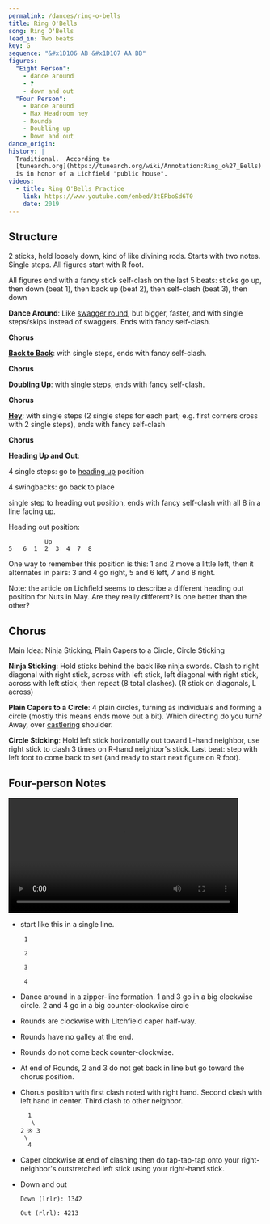 ```yaml
---
permalink: /dances/ring-o-bells
title: Ring O'Bells
song: Ring O'Bells
lead_in: Two beats
key: G
sequence: "&#x1D106 AB &#x1D107 AA BB"
figures:
  "Eight Person":
    - dance around
    - ?
    - down and out
  "Four Person":
    - Dance around
    - Max Headroom hey
    - Rounds
    - Doubling up
    - Down and out
dance_origin:
history: |
  Traditional.  According to
  [tunearch.org](https://tunearch.org/wiki/Annotation:Ring_o%27_Bells) the name
  is in honor of a Lichfield "public house".
videos:
  - title: Ring O'Bells Practice
    link: https://www.youtube.com/embed/3tEPboSd6T0
    date: 2019
---
```

## Structure

2 sticks, held loosely down, kind of like divining rods.  Starts with two notes.  Single steps.  All figures start with R foot.

All figures end with a fancy stick self-clash on the last 5 beats: sticks go up, then down (beat 1), then back up (beat 2), then self-clash (beat 3), then down

**Dance Around**: Like [swagger round](/figures#swagger-round), but bigger, faster, and with single steps/skips instead of swaggers.  Ends with fancy self-clash.

**Chorus**

**[Back to Back](/figures#back-to-back)**: with single steps, ends with fancy self-clash.

**Chorus**

**[Doubling Up](/figures#doubling-up)**: with single steps, ends with fancy self-clash.

**Chorus**

**[Hey](/figures#hey)**: with single steps (2 single steps for each part; e.g. first corners cross with 2 single steps), ends with fancy self-clash

**Chorus**

**Heading Up and Out**:

4 single steps: go to [heading up](/figures#heading-up) position

4 swingbacks: go back to place

single step to heading out position, ends with fancy self-clash with all 8 in a line facing up.

Heading out position:

```
          Up
5   6  1  2  3  4  7  8

```
One way to remember this position is this: 1 and 2 move a little left, then it alternates in pairs: 3 and 4 go right, 5 and 6 left, 7 and 8 right.

Note: the article on Lichfield seems to describe a different heading out position for Nuts in May.  Are they really different?  Is one better than the other?

## Chorus

Main Idea: Ninja Sticking, Plain Capers to a Circle, Circle Sticking

**Ninja Sticking**: Hold sticks behind the back like ninja swords.  Clash to right diagonal with right stick, across with left stick, left diagonal with right stick, across with left stick, then repeat (8 total clashes).  (R stick on diagonals, L across)

**Plain Capers to a Circle**: 4 plain circles, turning as individuals and forming a circle (mostly this means ends move out a bit).  Which directing do you turn?  Away, over [castlering](/figures#castlering-foot) shoulder.

**Circle Sticking**: Hold left stick horizontally out toward L-hand neighbor, use right stick to clash 3 times on R-hand neighbor's stick.  Last beat: step with left foot to come back to set (and ready to start next figure on R foot).



## Four-person Notes

<video width='90%' controls='true'>
  <source src="https://assets.windham.club/videos/ring-o-bells-for-four-2019-01.mp4" type="video/mp4">
</video>

* start like this in a single line.

       1

       2

       3

       4

* Dance around in a zipper-line formation. 1 and 3 go in a big clockwise
  circle. 2 and 4 go in a big counter-clockwise circle

* Rounds are clockwise with Litchfield caper half-way.

* Rounds have no galley at the end.

* Rounds do not come back counter-clockwise.

* At end of Rounds, 2 and 3 do not get back in line but go toward the chorus
  position.

* Chorus position with first clash noted with right hand. Second clash with left hand in center.
  Third clash to other neighbor.

        1
         \
      2 ※ 3
       \
        4

* Caper clockwise at end of clashing then do tap-tap-tap onto your right-neighbor's outstretched left stick using your right-hand stick.

* Down and out

      Down (lrlr): 1342

      Out (rlrl): 4213


